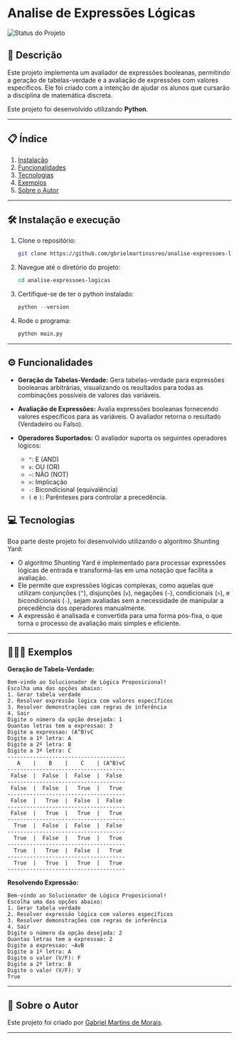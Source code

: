 
# Analise de Expressões Lógicas
![Status do Projeto](https://img.shields.io/badge/Status-Andamento-orange)

## 📖 Descrição
Este projeto implementa um avaliador de expressões booleanas, permitindo a geração de tabelas-verdade e a avaliação de expressões com valores específicos. Ele foi criado com a intenção de ajudar os alunos que cursarão a disciplina de matemática discreta.

Este projeto foi desenvolvido utilizando **Python**.

---

## 📋 Índice
1. [Instalação](#-instalação)
2. [Funcionalidades](#-funcionalidades)
3. [Tecnologias](#-tecnologias)
4. [Exemplos](#-exemplos)
5. [Sobre o Autor](#-sobre-o-autor)

---

## 🛠 Instalação e execução

1. Clone o repositório:
    ```bash
    git clone https://github.com/gbrielmartinssreo/analise-expressoes-logicas.git
    ```
2. Navegue até o diretório do projeto:
    ```bash
    cd analise-expressoes-logicas
    ```
3. Certifique-se de ter o python instalado:
    ```python
    python --version
    ```

4. Rode o programa:
	```python
    python main.py
	```


---

## ⚙️ Funcionalidades

* **Geração de Tabelas-Verdade:** Gera tabelas-verdade para expressões booleanas arbitrárias, visualizando os resultados para todas as combinações possíveis de valores das variáveis.

* **Avaliação de Expressões:** Avalia expressões booleanas fornecendo valores específicos para as variáveis.  O avaliador retorna o resultado (Verdadeiro ou Falso).

* **Operadores Suportados:**  O avaliador suporta os seguintes operadores lógicos:
    * `^`: E (AND)
    * `v`: OU (OR)
    * `~`: NÃO (NOT)
    * `>`: Implicação
    * `-`: Bicondicional (equivalência)
    * `(` e `)`: Parênteses para controlar a precedência.


## 💻 Tecnologias

Boa parte deste projeto foi desenvolvido utilizando o algoritmo Shunting Yard:
-  O algoritmo Shunting Yard é implementado para processar expressões lógicas de entrada e transformá-las em uma notação que facilita a avaliação.
-   Ele permite que expressões lógicas complexas, como aquelas que utilizam conjunções (`^`), disjunções (`v`), negações (`~`), condicionais (`>`), e bicondicionais (`-`), sejam avaliadas sem a necessidade de manipular a precedência dos operadores manualmente.
-   A expressão é analisada e convertida para uma forma pós-fixa, o que torna o processo de avaliação mais simples e eficiente.


---
## 👨🏻‍⚖️ Exemplos

**Geração de Tabela-Verdade:**
```
Bem-vindo ao Solucionador de Lógica Proposicional!
Escolha uma das opções abaixo:
1. Gerar tabela verdade
2. Resolver expressão lógica com valores específicos
3. Resolver demonstrações com regras de inferência
4. Sair
Digite o número da opção desejada: 1
Quantas letras tem a expressao: 3
Digite a expressao: (A^B)vC
Digite a 1º letra: A
Digite a 2º letra: B
Digite a 3º letra: C
-------------------------------------
   A    |    B    |    C    | (A^B)vC
-------------------------------------
 False  |  False  |  False  |  False 
-------------------------------------
 False  |  False  |   True  |   True 
-------------------------------------
 False  |   True  |  False  |  False 
-------------------------------------
 False  |   True  |   True  |   True 
-------------------------------------
  True  |  False  |  False  |  False 
-------------------------------------
  True  |  False  |   True  |   True 
-------------------------------------
  True  |   True  |  False  |   True 
-------------------------------------
  True  |   True  |   True  |   True 
-------------------------------------

```    

**Resolvendo Expressão:**
```
Bem-vindo ao Solucionador de Lógica Proposicional!
Escolha uma das opções abaixo:
1. Gerar tabela verdade
2. Resolver expressão lógica com valores específicos
3. Resolver demonstrações com regras de inferência
4. Sair
Digite o número da opção desejada: 2
Quantas letras tem a expressao: 2
Digite a expressao: ~AvB
Digite a 1º letra: A
Digite o valor (V/F): F
Digite a 2º letra: B
Digite o valor (V/F): V
True

```

---

## 👤 Sobre o Autor

Este projeto foi criado por [Gabriel Martins de Morais](https://github.com/gbrielmartinssreo).

---

